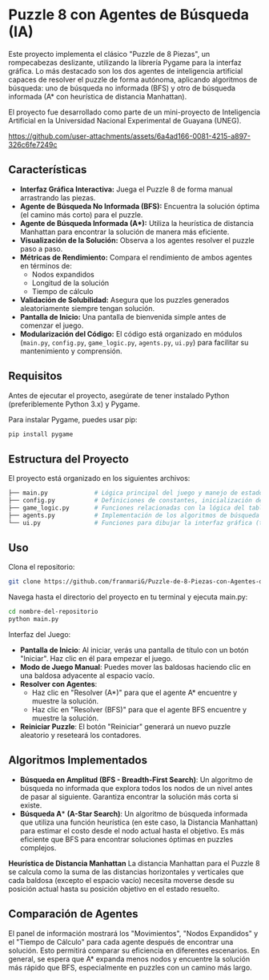 # Puzzle 8 con Agentes de Búsqueda (IA)

Este proyecto implementa el clásico "Puzzle de 8 Piezas", un rompecabezas deslizante, utilizando la librería Pygame para la interfaz gráfica. Lo más destacado son los dos agentes de inteligencia artificial capaces de resolver el puzzle de forma autónoma, aplicando algoritmos de búsqueda: uno de búsqueda no informada (BFS) y otro de búsqueda informada (A* con heurística de distancia Manhattan).

El proyecto fue desarrollado como parte de un mini-proyecto de Inteligencia Artificial en la Universidad Nacional Experimental de Guayana (UNEG).

https://github.com/user-attachments/assets/6a4ad166-0081-4215-a897-326c6fe7249c
## Características

* **Interfaz Gráfica Interactiva:** Juega el Puzzle 8 de forma manual arrastrando las piezas.
* **Agente de Búsqueda No Informada (BFS):** Encuentra la solución óptima (el camino más corto) para el puzzle.
* **Agente de Búsqueda Informada (A\*):** Utiliza la heurística de distancia Manhattan para encontrar la solución de manera más eficiente.
* **Visualización de la Solución:** Observa a los agentes resolver el puzzle paso a paso.
* **Métricas de Rendimiento:** Compara el rendimiento de ambos agentes en términos de:
    * Nodos expandidos
    * Longitud de la solución
    * Tiempo de cálculo
* **Validación de Solubilidad:** Asegura que los puzzles generados aleatoriamente siempre tengan solución.
* **Pantalla de Inicio:** Una pantalla de bienvenida simple antes de comenzar el juego.
* **Modularización del Código:** El código está organizado en módulos (`main.py`, `config.py`, `game_logic.py`, `agents.py`, `ui.py`) para facilitar su mantenimiento y comprensión.

## Requisitos

Antes de ejecutar el proyecto, asegúrate de tener instalado Python (preferiblemente Python 3.x) y Pygame.

Para instalar Pygame, puedes usar pip:

```bash
pip install pygame
```

## Estructura del Proyecto
El proyecto está organizado en los siguientes archivos:

```bash
├── main.py             # Lógica principal del juego y manejo de estados.
├── config.py           # Definiciones de constantes, inicialización de Pygame y recursos.
├── game_logic.py       # Funciones relacionadas con la lógica del tablero (mezclar, mover, verificar victoria).
├── agents.py           # Implementación de los algoritmos de búsqueda (BFS y A*).
└── ui.py               # Funciones para dibujar la interfaz gráfica (tablero, menú, información).
```

## Uso
Clona el repositorio:

```bash
git clone https://github.com/franmariG/Puzzle-de-8-Piezas-con-Agentes-de-IA.git
```

Navega hasta el directorio del proyecto en tu terminal y ejecuta main.py:
```bash
cd nombre-del-repositorio
python main.py
```

Interfaz del Juego:
* **Pantalla de Inicio**: Al iniciar, verás una pantalla de título con un botón "Iniciar". Haz clic en él para empezar el juego.
* **Modo de Juego Manual**: Puedes mover las baldosas haciendo clic en una baldosa adyacente al espacio vacío.
* **Resolver con Agentes**:
  * Haz clic en "Resolver (A*)" para que el agente A* encuentre y muestre la solución.
  * Haz clic en "Resolver (BFS)" para que el agente BFS encuentre y muestre la solución.
* **Reiniciar Puzzle**: El botón "Reiniciar" generará un nuevo puzzle aleatorio y reseteará los contadores.

## Algoritmos Implementados
* **Búsqueda en Amplitud (BFS - Breadth-First Search)**: Un algoritmo de búsqueda no informada que explora todos los nodos de un nivel antes de pasar al siguiente. Garantiza encontrar la solución más corta si existe.
* **Búsqueda A*** **(A-Star Search)**: Un algoritmo de búsqueda informada que utiliza una función heurística (en este caso, la Distancia Manhattan) para estimar el costo desde el nodo actual hasta el objetivo. Es más eficiente que BFS para encontrar soluciones óptimas en puzzles complejos.

**Heurística de Distancia Manhattan**
La distancia Manhattan para el Puzzle 8 se calcula como la suma de las distancias horizontales y verticales que cada baldosa (excepto el espacio vacío) necesita moverse desde su posición actual hasta su posición objetivo en el estado resuelto.

## Comparación de Agentes
El panel de información mostrará los "Movimientos", "Nodos Expandidos" y el "Tiempo de Cálculo" para cada agente después de encontrar una solución. Esto permitirá comparar su eficiencia en diferentes escenarios. En general, se espera que A* expanda menos nodos y encuentre la solución más rápido que BFS, especialmente en puzzles con un camino más largo.
